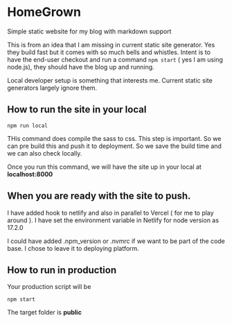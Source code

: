 # HomeGrown
Simple static website for my blog with markdown support

This is from an idea that I am missing in current static site generator. Yes they build fast but it comes with so much bells and whistles. 
Intent is to have the end-user checkout and run a command `npm start` ( yes I am using node.js), they should have the blog up and running.

Local developer setup is something that interests me. Current static site generators largely ignore them. 




## How to run the site in your local 

```
npm run local
```

THis command does compile the sass to css. This step is important. So we can pre build this and push it to deployment. So we save the build time and we can also check locally. 

Once you run this command, we will have the site up in your local at **localhost:8000** 


## When you are ready with the site to push. 

I have added hook to netlify and also in parallel to Vercel ( for me to play around ). I have set the environment variable in Netlify for node version as 17.2.0 

I could have added .npm_version or .nvmrc if we want to be part of the code base. I chose to leave it to deploying platform. 

## How to run in production 

Your production script will be 

```
npm start
```

The target folder is **public** 